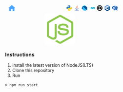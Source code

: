 <div style="height: 20px;width: 360px; display: flex; flex-direction: row; justify-content: space-between; margin-bottom: 10px; padding-left: 10px">

<img style="height: 100%; width: auto;" src="readme-images/home.png"/>

<div style="height: 20px; display: flex; flex-direction: row; margin-bottom: 10px; padding-left: 10px">
  <a href="https://github.com/EliudArudo/CLI-Practice/tree/master/src/lib/python" style="outline: none;" rel="some text">
    <img style="height: 20px; width: auto; margin-left: 5px;" src="readme-images/python.png"/>
  </a>
  
   <a href="https://github.com/EliudArudo/CLI-Practice/tree/master/src/lib/java" style="outline: none;" rel="some text">
    <img style="height: 100%; width: auto; margin-left: 5px;" src="readme-images/java.png"/>
  </a>

  <a href="https://github.com/EliudArudo/CLI-Practice/tree/master/src/lib/dart" style="outline: none;" rel="some text">
    <img style="height: 100%; width: auto; margin-left: 5px;" src="readme-images/dart.png"/>
  </a>

  <a href="https://github.com/EliudArudo/CLI-Practice/tree/master/src/lib/go" style="outline: none;" rel="some text">
    <img style="height: 100%; width: auto; margin-left: 5px;" src="readme-images/go.png"/>
  </a>

  <a href="https://github.com/EliudArudo/CLI-Practice/tree/master/src/lib/rust" style="outline: none;" rel="some text">
    <img style="height: 100%; width: auto; margin-left: 5px;" src="readme-images/rust.png"/>
  </a>

  <a href="https://github.com/EliudArudo/CLI-Practice/tree/master/src/lib/c++" style="outline: none;" rel="some text">
    <img style="height: 100%; width: auto; margin-left: 5px;" src="readme-images/cpp.png"/>
  </a>

  <a href="https://github.com/EliudArudo/CLI-Practice/tree/master/src/lib/r" style="outline: none;" rel="some text">
    <img style="height: 100%; width: auto; margin-left: 5px;" src="readme-images/r.png"/>
  </a>
</div>

</div>

<div style="height: 100px;width: 360px; display: flex; flex-direction: row; justify-content: center; align-items: flex-end;">

<img style="height: 100%; width: auto;" src="readme-images/nodejs.png"/>
</div>

### Instructions
1. Install the latest version of NodeJS(LTS)
2. Clone this repository
3. Run
```
> npm run start
```
